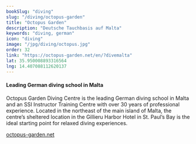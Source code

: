 ```yaml
---
bookSlug: "diving"
slug: "/diving/octopus-garden"
title: "Octopus Garden"
description: "Deutsche Tauchbasis auf Malta"
keywords: "diving, german"
icon: "diving"
image: "/jpg/diving/octopus.jpg"
order: 32
link: "https://octopus-garden.net/en/?divemalta"
lat: 35.950008893316564
lng: 14.407088112620137
---
```

#### Leading German diving school in Malta

Octopus Garden Diving Centre is the leading German diving school in Malta and an SSI Instructor Training Centre with over 30 years of professional experience. Located in the northeast of the main island of Malta, the centre’s sheltered location in the Gillieru Harbor Hotel in St. Paul’s Bay is the ideal starting point for relaxed diving experiences.

[octopus-garden.net](https://octopus-garden.net/en/?divemalta)